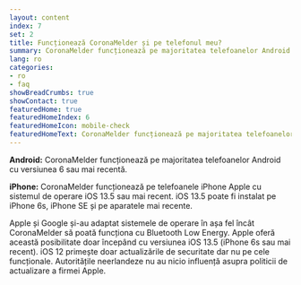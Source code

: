 ```yaml
---
layout: content
index: 7
set: 2
title: Funcționează CoronaMelder și pe telefonul meu?
summary: CoronaMelder funcționează pe majoritatea telefoanelor Android cu versiunea 6 sau mai recentă și pe iPhone cu iOS 13.5 sau mai recent.
lang: ro
categories:
- ro
- faq
showBreadCrumbs: true
showContact: true
featuredHome: true
featuredHomeIndex: 6
featuredHomeIcon: mobile-check
featuredHomeText: CoronaMelder funcționează pe majoritatea telefoanelor Android cu versiunea 6 sau mai recentă și pe iPhone cu iOS 13.5 sau mai recent.
---
```


**Android:** CoronaMelder funcționează pe majoritatea telefoanelor Android cu versiunea 6 sau mai recentă. 

**iPhone:**  CoronaMelder funcționează pe telefoanele iPhone Apple cu sistemul de operare iOS 13.5 sau mai recent. iOS 13.5 poate fi instalat pe iPhone 6s, iPhone SE și pe aparatele mai recente.

Apple și Google și-au adaptat sistemele de operare în așa fel încât CoronaMelder să poată funcționa cu Bluetooth Low Energy. Apple oferă această posibilitate doar începând cu versiunea iOS 13.5 (iPhone 6s sau mai recent). iOS 12 primește doar actualizările de securitate dar nu pe cele funcționale. Autoritățile neerlandeze nu au nicio influență asupra politicii de actualizare a firmei Apple.

